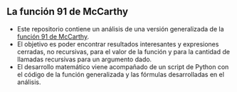 ## La función 91 de McCarthy

 * Este repositorio contiene un análisis de una versión generalizada de la [función 91 de McCarthy](http://en.wikipedia.org/wiki/McCarthy_91_function). 
 * El objetivo es poder encontrar resultados interesantes y expresiones cerradas, no recursivas, para el valor de la función y para la cantidad de llamadas recursivas para un argumento dado. 
 * El desarrollo matemático viene acompañado de un script de Python con el código de la función generalizada y las fórmulas desarrolladas en el análisis.

